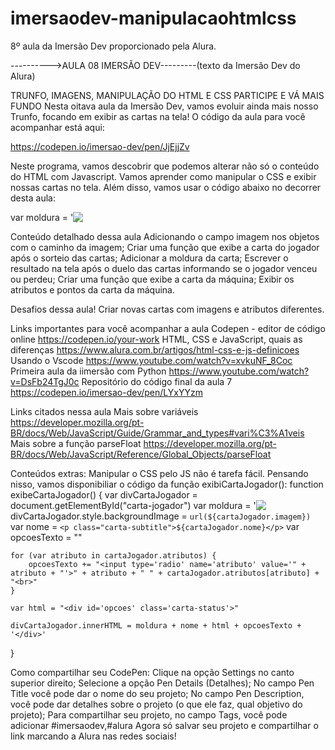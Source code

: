 # imersaodev-manipulacaohtmlcss
8º aula da Imersão Dev proporcionado pela Alura.


---------->AULA 08 IMERSÃO DEV---------(texto da Imersão Dev do Alura)


TRUNFO, IMAGENS, MANIPULAÇÃO DO HTML E CSS
PARTICIPE E VÁ MAIS FUNDO
Nesta oitava aula da Imersão Dev, vamos evoluir ainda mais nosso Trunfo, focando em exibir as cartas na tela! O código da aula para você acompanhar está aqui:

https://codepen.io/imersao-dev/pen/JjEjjZv

Neste programa, vamos descobrir que podemos alterar não só o conteúdo do HTML com Javascript. Vamos aprender como manipular o CSS e exibir nossas cartas no tela. Além disso, vamos usar o código abaixo no decorrer desta aula:

var moldura = '<img src="https://www.alura.com.br/assets/img/imersoes/dev-2021/card-super-trunfo-transparent.png" style=" width: inherit; height: inherit; position: absolute;">';



Conteúdo detalhado dessa aula
Adicionando o campo imagem nos objetos com o caminho da imagem;
Criar uma função que exibe a carta do jogador após o sorteio das cartas;
Adicionar a moldura da carta;
Escrever o resultado na tela após o duelo das cartas informando se o jogador venceu ou perdeu;
Criar uma função que exibe a carta da máquina;
Exibir os atributos e pontos da carta da máquina.



Desafios dessa aula!
Criar novas cartas com imagens e atributos diferentes.



Links importantes para você acompanhar a aula
Codepen - editor de código online  https://codepen.io/your-work
HTML, CSS e JavaScript, quais as diferenças  https://www.alura.com.br/artigos/html-css-e-js-definicoes
Usando o Vscode  https://www.youtube.com/watch?v=xvkuNF_8Coc
Primeira aula da iimersão com Python  https://www.youtube.com/watch?v=DsFb24TgJ0c
Repositório do código final da aula 7  https://codepen.io/imersao-dev/pen/LYxYYzm



Links citados nessa aula
Mais sobre variáveis  https://developer.mozilla.org/pt-BR/docs/Web/JavaScript/Guide/Grammar_and_types#vari%C3%A1veis
Mais sobre a função parseFloat  https://developer.mozilla.org/pt-BR/docs/Web/JavaScript/Reference/Global_Objects/parseFloat



Conteúdos extras:
Manipular o CSS pelo JS não é tarefa fácil. Pensando nisso, vamos disponibiliar o código da função exibiCartaJogador():
function exibeCartaJogador() {
    var divCartaJogador = document.getElementById("carta-jogador")
    var moldura = '<img src="https://www.alura.com.br/assets/img/imersoes/dev-2021/card-super-trunfo-transparent.png" style=" width: inherit; height: inherit; position: absolute;">';
    divCartaJogador.style.backgroundImage = `url(${cartaJogador.imagem})`
    var nome = `<p class="carta-subtitle">${cartaJogador.nome}</p>`
    var opcoesTexto = ""

    for (var atributo in cartaJogador.atributos) {
        opcoesTexto += "<input type='radio' name='atributo' value='" + atributo + "'>" + atributo + " " + cartaJogador.atributos[atributo] + "<br>"
    }

    var html = "<div id='opcoes' class='carta-status'>"

    divCartaJogador.innerHTML = moldura + nome + html + opcoesTexto + '</div>'
}



Como compartilhar seu CodePen:
Clique na opção Settings no canto superior direito;
Selecione a opção Pen Details (Detalhes);
No campo Pen Title você pode dar o nome do seu projeto;
No campo Pen Description, você pode dar detalhes sobre o projeto (o que ele faz, qual objetivo do projeto);
Para compartilhar seu projeto, no campo Tags, você pode adicionar #imersaodev,#alura
Agora só salvar seu projeto e compartilhar o link marcando a Alura nas redes sociais!
